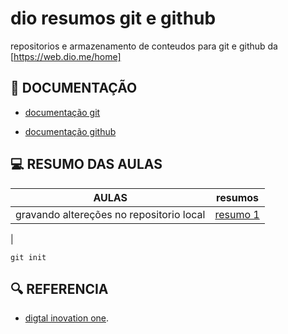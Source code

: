 
# dio resumos git e github

repositorios e armazenamento de conteudos  para git e github da [https://web.dio.me/home]

## 📕 DOCUMENTAÇÃO

- [documentação git ](https://git-scm.com/docs)

- [documentação github](https://github.com/github/docs)

## 💻 RESUMO DAS AULAS

| AULAS | resumos |
|------|----------|
|gravando altereções no repositorio local|[resumo 1](https://web.dio.me/course/versionamento-de-codigo-com-git-e-github/learning/599dd3dd-d189-474f-a55c-22f37b4472da?back=/track/coding-future-gft-desenvolvimento-java-com-ia&tab=undefined&moduleId=undefined)
|
```
git init
```

## 🔍 REFERENCIA
- [digtal inovation one]().

